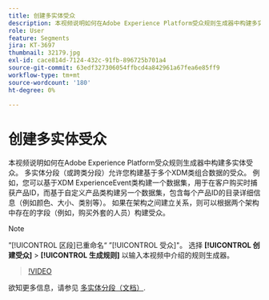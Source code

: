 ```yaml
---
title: 创建多实体受众
description: 本视频说明如何在Adobe Experience Platform受众规则生成器中构建多实体受众。  多实体分段（或跨类分段）允许您构建基于多个XDM类组合数据的受众。
role: User
feature: Segments
jira: KT-3697
thumbnail: 32179.jpg
exl-id: cace814d-7124-432c-91fb-896725b701a4
source-git-commit: 63edf327306054ffbcd4a842961a67fea6e85ff9
workflow-type: tm+mt
source-wordcount: '180'
ht-degree: 0%

---
```


# 创建多实体受众

本视频说明如何在Adobe Experience Platform受众规则生成器中构建多实体受众。  多实体分段（或跨类分段）允许您构建基于多个XDM类组合数据的受众。 例如，您可以基于XDM ExperienceEvent类构建一个数据集，用于在客户购买时捕获产品ID，而基于自定义产品类构建另一个数据集，包含每个产品ID的目录详细信息（例如颜色、大小、类别等）。 如果在架构之间建立关系，则可以根据两个架构中存在的字段（例如，购买外套的人员）构建受众。

<!--Segment context (segment payload) allows you to provide key contextual details, such as a visitor's abandoned cart contents, in your segment definition so you can send personalized messages.-->

>[!NOTE]
>
> ”[!UICONTROL 区段]已重命名“ ”[!UICONTROL 受众]&quot;。 选择 **[!UICONTROL 创建受众]** > **[!UICONTROL 生成规则]** 以输入本视频中介绍的规则生成器。

>[!VIDEO](https://video.tv.adobe.com/v/32179?quality=12&learn=on)

欲知更多信息，请参见 [多实体分段（文档）](https://experienceleague.adobe.com/docs/experience-platform/segmentation/multi-entity-segmentation.html).

